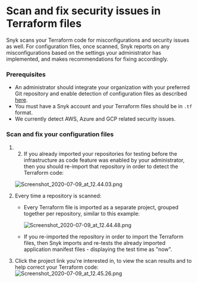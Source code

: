 # Scan and fix security issues in Terraform files

Snyk scans your Terraform code for misconfigurations and security issues as well. For configuration files, once scanned, Snyk reports on any misconfigurations based on the settings your administrator has implemented, and makes recommendations for fixing accordingly.

### Prerequisites

* An administrator should integrate your organization with your preferred Git repository and enable detection of configuration files as described [here](https://support.snyk.io/hc/en-us/articles/360011018938-Configure-your-integration-to-find-security-issues-in-your-Terraform-files).
* You must have a Snyk account and your Terraform files should be in `.tf` format.
* We currently detect AWS, Azure and GCP related security issues.

### Scan and fix your configuration files

1. 2. If you already imported your repositories for testing before the infrastructure as code feature was enabled by your administrator, then you should re-import that repository in order to detect the Terraform code:

   ![Screenshot\_2020-07-09\_at\_12.44.03.png](https://support.snyk.io/hc/article_attachments/360009907118/Screenshot_2020-07-09_at_12.44.03.png)

3. Every time a repository is scanned:
   * Every Terraform file is imported as a separate project, grouped together per repository, similar to this example:

     ![Screenshot\_2020-07-09\_at\_12.44.48.png](https://support.snyk.io/hc/article_attachments/360009813417/Screenshot_2020-07-09_at_12.44.48.png)

   * If you re-imported the repository in order to import the Terraform files, then Snyk imports and re-tests the already imported application manifest files - displaying the test time as "now".
4. Click the project link you're interested in, to view the scan results and to help correct your Terraform code: ![Screenshot\_2020-07-09\_at\_12.45.26.png](https://support.snyk.io/hc/article_attachments/360009813457/Screenshot_2020-07-09_at_12.45.26.png)

